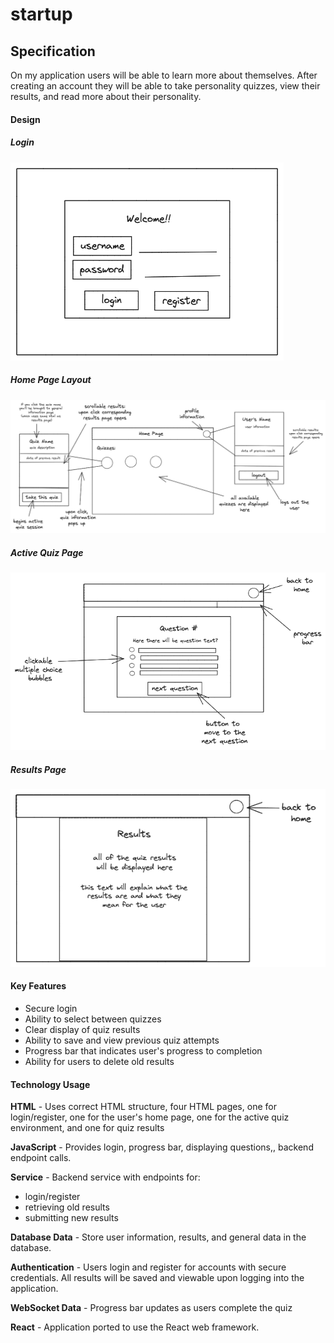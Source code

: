 # startup

## Specification
On my application users will be able to learn more about themselves. After creating an account they will be able to take personality quizzes, view their results, and read more about their personality. 

#### Design
##### Login
![Login Page](loginpage.png)
##### Home Page Layout
![Home Page Design](homepage.png)
##### Active Quiz Page
![Active Quiz Design](activequiz.png)
##### Results Page
![Results Page](resultspage.png)

#### Key Features
- Secure login
- Ability to select between quizzes
- Clear display of quiz results
- Ability to save and view previous quiz attempts
- Progress bar that indicates user's progress to completion 
- Ability for users to delete old results

#### Technology Usage
**HTML** - Uses correct HTML structure, four HTML pages, one for login/register, one for the user's home page, one for the active quiz environment, and one for quiz results

**JavaScript** - Provides login, progress bar, displaying questions,, backend endpoint calls.

**Service** - Backend service with endpoints for:
- login/register
- retrieving old results
- submitting new results

**Database Data** - Store user information, results, and general data in the database. 

**Authentication** - Users login and register for accounts with secure credentials. All results will be saved and viewable upon logging into the application. 

**WebSocket Data** - Progress bar updates as users complete the quiz

**React** - Application ported to use the React web framework.


